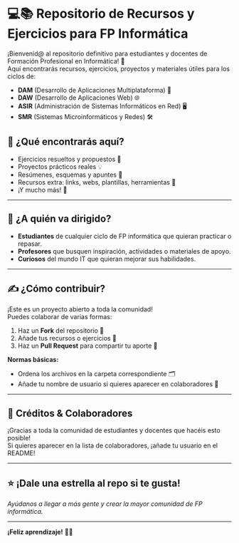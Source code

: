 # 💻📚 Repositorio de Recursos y Ejercicios para FP Informática

¡Bienvenid@ al repositorio definitivo para estudiantes y docentes de Formación Profesional en Informática! 🚀  
Aquí encontrarás recursos, ejercicios, proyectos y materiales útiles para los ciclos de:

- **DAM** (Desarrollo de Aplicaciones Multiplataforma) 📱
- **DAW** (Desarrollo de Aplicaciones Web) 🌐
- **ASIR** (Administración de Sistemas Informáticos en Red) 🖥️
- **SMR** (Sistemas Microinformáticos y Redes) 🛠️

## 🎯 ¿Qué encontrarás aquí?

- Ejercicios resueltos y propuestos 📝
- Proyectos prácticos reales 💡
- Resúmenes, esquemas y apuntes 📄
- Recursos extra: links, webs, plantillas, herramientas 🧰
- ¡Y mucho más! 🚦

---

## 🙌 ¿A quién va dirigido?

- **Estudiantes** de cualquier ciclo de FP informática que quieran practicar o repasar.
- **Profesores** que busquen inspiración, actividades o materiales de apoyo.
- **Curiosos** del mundo IT que quieran mejorar sus habilidades.

---

## ✍️ ¿Cómo contribuir?

¡Este es un proyecto abierto a toda la comunidad!  
Puedes colaborar de varias formas:

1. Haz un **Fork** del repositorio 🍴
2. Añade tus recursos o ejercicios 📂
3. Haz un **Pull Request** para compartir tu aporte 🤝

**Normas básicas:**
- Ordena los archivos en la carpeta correspondiente 🗂️
- Añade tu nombre de usuario si quieres aparecer en colaboradores 👤

---

## 📢 Créditos & Colaboradores

¡Gracias a toda la comunidad de estudiantes y docentes que hacéis esto posible!  
Si quieres aparecer en la lista de colaboradores, ¡añade tu usuario en el README!

---

## ⭐ ¡Dale una estrella al repo si te gusta!  
_Ayúdanos a llegar a más gente y crear la mayor comunidad de FP informática._  

---

**¡Feliz aprendizaje!** 🦾🚀

